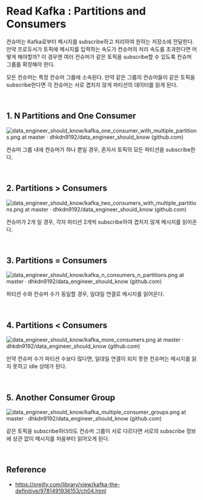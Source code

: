 # Read Kafka : Partitions and Consumers



컨슈머는 Kafka로부터 메시지를 subscribe하고 처리하여 원하는 저장소에 전달한다. 만약 프로듀서가 토픽에 메시지를 입력하는 속도가 컨슈머의 처리 속도를 초과한다면 어떻게 해야할까? 이 경우엔 여러 컨슈머가 같은 토픽을 subscribe할 수 있도록 컨슈머 그룹를 확장해야 한다.

모든 컨슈머는 특정 컨슈머 그룹에 소속된다. 만약 같은 그룹의 컨슈머들이 같은 토픽을 subscribe한다면 각 컨슈머는 서로 겹치지 않게 파티션의 데이터를 읽게 된다.



<br>



## 1. N Partitions and One Consumer

![data_engineer_should_know/kafka_one_consumer_with_multiple_partitions.png at master · dhkdn9192/data_engineer_should_know (github.com)](https://github.com/dhkdn9192/data_engineer_should_know/blob/master/interview/hadoop/img/kafka_one_consumer_with_multiple_partitions.png)

컨슈머 그룹 내에 컨슈머가 하나 뿐일 경우, 혼자서 토픽의 모든 파티션을 subscribe한다.



<br>



## 2. Partitions > Consumers

![data_engineer_should_know/kafka_two_consumers_with_multiple_partitions.png at master · dhkdn9192/data_engineer_should_know (github.com)](https://github.com/dhkdn9192/data_engineer_should_know/blob/master/interview/hadoop/img/kafka_two_consumers_with_multiple_partitions.png)

컨슈머가 2개 일 경우, 각자 파티션 2개씩 subscribe하여 겹치지 않게 메시지를 읽어온다.



<br>



## 3. Partitions = Consumers

![data_engineer_should_know/kafka_n_consumers_n_partitions.png at master · dhkdn9192/data_engineer_should_know (github.com)](https://github.com/dhkdn9192/data_engineer_should_know/blob/master/interview/hadoop/img/kafka_n_consumers_n_partitions.png)

파티션 수와 컨슈머 수가 동일할 경우, 일대일 연결로 메시지를 읽어온다.



<br>



## 4. Partitions < Consumers

![data_engineer_should_know/kafka_more_consumers.png at master · dhkdn9192/data_engineer_should_know (github.com)](https://github.com/dhkdn9192/data_engineer_should_know/blob/master/interview/hadoop/img/kafka_more_consumers.png)

만약 컨슈머 수가 파티션 수보다 많다면, 일대일 연결이 되지 못한 컨슈머는 메시지를 읽지 못하고 idle 상태가 된다.





<br>



## 5. Another Consumer Group

![data_engineer_should_know/kafka_multiple_consumer_groups.png at master · dhkdn9192/data_engineer_should_know (github.com)](https://github.com/dhkdn9192/data_engineer_should_know/blob/master/interview/hadoop/img/kafka_multiple_consumer_groups.png)

같은 토픽을 subscribe하더라도 컨슈머 그룹이 서로 다르다면 서로의 subscribe 정보에 상관 없이 메시지를 처음부터 읽어오게 된다.





<br>



## Reference

- https://oreilly.com/library/view/kafka-the-definitive/9781491936153/ch04.html

